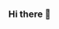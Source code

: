 ### Hi there 👋

<!--
**harshini-pathivada/harshini-pathivada** is a ✨ _special_ ✨ repository because its `README.md` (this file) appears on your GitHub profile.

Here are some ideas to get you started:

- 🌱 I’m currently learning how to use a sewing machine
- 😄 Pronouns: she/her
- ⚡ Fun fact: I have a black belt in karate
-->
